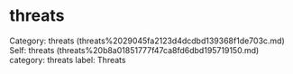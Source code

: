 # threats

Category: threats (threats%2029045fa2123d4dcdbd139368f1de703c.md)
Self: threats (threats%20b8a01851777f47ca8fd6dbd195719150.md)
category: threats
label: Threats